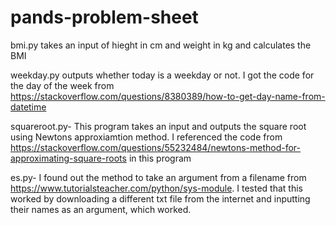 # pands-problem-sheet
bmi.py takes an input of hieght in cm and weight in kg and calculates the BMI

weekday.py outputs whether today is a weekday or not.
I got the code for the day of the week from https://stackoverflow.com/questions/8380389/how-to-get-day-name-from-datetime


squareroot.py-
This program takes an input and outputs the square root using Newtons approxiamtion method.
I referenced the code from https://stackoverflow.com/questions/55232484/newtons-method-for-approximating-square-roots in this program

es.py-
I found out the method to take an argument from a filename from https://www.tutorialsteacher.com/python/sys-module. I tested that this worked by downloading a different txt file from the internet and inputting their names as an argument, which worked.
